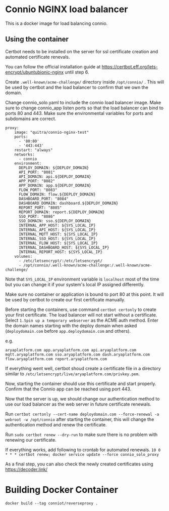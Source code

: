 # Connio NGINX load balancer
This is a docker image for load balancing connio. 
## Using the container
Certbot needs to be installed on the server for ssl certificate creation and automated certificate renevals. 

You can follow the official installation guide at https://certbot.eff.org/lets-encrypt/ubuntubionic-nginx until step 6.

Create `.well-known/acme-challenge/` directory inside `/opt/connio/` . This will be used by certbot and the load balancer to confirm that we own the domain.

Change connio_solo.yaml to include the connio load balancer image. Make sure to change connio_app listen ports so that the load balancer can bind to ports 80 and 443. Make sure the environmental variables for ports and subdomains are correct.


```
proxy:
    image: "quitra/connio-nginx-test"
    ports:
      - '80:80'
      - '443:443'
    restart: "always"
    networks:
      - connio
    environment:      
      DEPLOY_DOMAIN: ${DEPLOY_DOMAIN}
      API_PORT: "8081"
      API_DOMAIN: api.${DEPLOY_DOMAIN}
      APP_PORT: "8082"
      APP_DOMAIN: app.${DEPLOY_DOMAIN}
      FLOW_PORT: "8083"
      FLOW_DOMAIN: flow.${DEPLOY_DOMAIN}
      DASHBOARD_PORT: "8084"
      DASHBOARD_DOMAIN: dashboard.${DEPLOY_DOMAIN}
      REPORT_PORT: "8085"
      REPORT_DOMAIN: report.${DEPLOY_DOMAIN}
      SSO_PORT: "8086"
      SSO_DOMAIN: sso.${DEPLOY_DOMAIN}
      INTERNAL_APP_HOST: ${SYS_LOCAL_IP}
      INTERNAL_API_HOST: ${SYS_LOCAL_IP}
      INTERNAL_MQTT_HOST: ${SYS_LOCAL_IP}
      INTERNAL_SSO_HOST: ${SYS_LOCAL_IP}
      INTERNAL_FLOW_HOST: ${SYS_LOCAL_IP}
      INTERNAL_DASHBOARD_HOST: ${SYS_LOCAL_IP}
      INTERNAL_REPORT_HOST: ${SYS_LOCAL_IP}
    volumes:
      - /etc/letsencrypt/:/etc/letsencrypt/
      - /opt/connio/.well-known/acme-challenge:/.well-known/acme-challenge/
```

Note that `SYS_LOCAL_IP` environment variable is `localhost` most of the time but you can change it if your system's local IP assigned differently.

Make sure no container or application is bound to port 80 at this point. It will be used by certbot to create our first certificate manually.

Before starting the containers, use command `certbot certonly` to create your first certificate. The load balancer will not start without a certificate. Select `1.Spin up a temporary webserver` as the ACME auth method. Enter the domain names starting with the deploy domain when asked (`deploydomain.com` before `app.deploydomain.com` and others).

e.g.

```
aryaplatform.com app.aryaplatform.com api.aryaplatform.com mqtt.aryaplatform.com sso.aryaplatform.com dash.aryaplatform.com flow.aryaplatform.com report.aryaplatform.com
```

If everything went well, certbot shoud create a certificate file in a directory similar to `/etc/letsencrypt/live/aryaplatform.com/privkey.pem`.

Now, starting the container should use this certificate and start properly. Confirm that the Connio app can be reached using port 443.

Now that the server is up, we should change our authentication method to use our load balancer as the web server in future certificate renewals.

Run `certbot certonly --cert-name deploydomain.com --force-renewal -a webroot -w /opt/connio` after starting the container, this will change the authentication method and renew the certificate. 

Run `sudo certbot renew --dry-run` to make sure there is no problem with renewing our certificate.

If everything works, add following to crontab for automated renewals.
`10 0 * * * certbot renew; docker service update --force connio_solo_proxy`

As a final step, you can also check the newly created certificates using https://decoder.link/

# Building Docker Container

`docker build --tag conniot/reverseproxy .`
